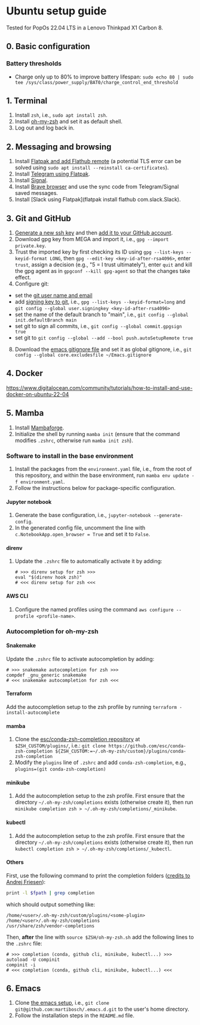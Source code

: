 # Ubuntu setup guide

Tested for PopOs 22.04 LTS in a Lenovo Thinkpad X1 Carbon 8.

## 0. Basic configuration

### Battery thresholds

* Charge only up to 80% to improve battery lifespan: `sudo echo 80 | sudo tee /sys/class/power_supply/BAT0/charge_control_end_threshold`

## 1. Terminal

1. Install `zsh`, i.e., `sudo apt install zsh`.
2. Install [oh-my-zsh](https://github.com/ohmyzsh/ohmyzsh) and set it as default shell.
3. Log out and log back in.

## 2. Messaging and browsing

1. Install [Flatpak and add Flathub remote](https://flatpak.org/setup/Ubuntu) (a potential TLS error can be solved using `sudo apt install --reinstall ca-certificates`).
2. Install [Telegram using Flatpak](https://flathub.org/apps/details/org.telegram.desktop).
3. Install [Signal](https://signal.org/en/download/).
4. Install [Brave browser](https://brave.com/linux/#release-channel-installation) and use the sync code from Telegram/Signal saved messages.
5. Install [Slack using Flatpak](flatpak install flathub com.slack.Slack).

## 3. Git and GitHub

1. [Generate a new ssh key](https://docs.github.com/en/authentication/connecting-to-github-with-ssh/generating-a-new-ssh-key-and-adding-it-to-the-ssh-agent) and then [add it to your GitHub account](https://docs.github.com/en/authentication/connecting-to-github-with-ssh/adding-a-new-ssh-key-to-your-github-account).
2. Download gpg key from MEGA and import it, i.e., `gpg --import private.key`.
3. Trust the imported key by first checking its ID using `gpg --list-keys --keyid-format LONG`, then `gpg --edit-key <key-id-after-rsa4096>`, enter `trust`, assign a decision (e.g., "5 = I trust ultimately"), enter `quit` and kill the gpg agent as in `gpgconf --kill gpg-agent` so that the changes take effect.
4. Configure git:
  * set the [git user name and email](https://git-scm.com/book/en/v2/Getting-Started-First-Time-Git-Setup)
  * add [signing key to git](https://docs.github.com/en/authentication/managing-commit-signature-verification/telling-git-about-your-signing-key), i.e., `gpg --list-keys --keyid-format=long` and `git config --global user.signingkey <key-id-after-rsa4096>`
  * set the name of the default branch to "main", i.e., `git config --global init.defaultBranch main`
  * set git to sign all commits, i.e., `git config --global commit.gpgsign true`
  * set git to `git config --global --add --bool push.autoSetupRemote true`
8. Download the [emacs gitignore file](https://github.com/github/gitignore/blob/main/Global/Emacs.gitignore) and set it as global gitignore, i.e., `git config --global core.excludesfile ~/Emacs.gitignore`

## 4. Docker

https://www.digitalocean.com/community/tutorials/how-to-install-and-use-docker-on-ubuntu-22-04

## 5. Mamba

1. Install [Mambaforge](https://github.com/conda-forge/miniforge#mambaforge).
2. Initialize the shell by running `mamba init` (ensure that the command modifies `.zshrc`, otherwise run `mamba init zsh`).

### Software to install in the base environment

1. Install the packages from the `environment.yaml` file, i.e., from the root of this repository, and within the base environment, run `mamba env update -f environment.yaml`.
2. Follow the instructions below for package-specific configuration.

#### Jupyter notebook

1. Generate the base configuration, i.e., `jupyter-notebook --generate-config`.
2. In the generated config file, uncomment the line with `c.NotebookApp.open_browser = True` and set it to `False`.

#### direnv

1. Update the `.zshrc` file to automatically activate it by adding:

    ```
    # >>> direnv setup for zsh >>>
    eval "$(direnv hook zsh)"
    # <<< direnv setup for zsh <<<
    ```

#### AWS CLI

1. Configure the named profiles using the command `aws configure --profile <profile-name>`.

### Autocompletion for oh-my-zsh

#### Snakemake
    
Update the `.zshrc` file to activate autocompletion by adding:

```
# >>> snakemake autocompletion for zsh >>>
compdef _gnu_generic snakemake
# <<< snakemake autocompletion for zsh <<<
```

#### Terraform

Add the autocompletion setup to the zsh profile by running `terraform -install-autocomplete`

#### mamba

1. Clone the [esc/conda-zsh-completion repository](https://github.com/esc/conda-zsh-completion) at `$ZSH_CUSTOM/plugins/`, i.e.: `git clone https://github.com/esc/conda-zsh-completion ${ZSH_CUSTOM:=~/.oh-my-zsh/custom}/plugins/conda-zsh-completion`
2. Modify the `plugins` line of `.zshrc` and add `conda-zsh-completion`, e.g., `plugins=(git conda-zsh-completion)`

#### minikube

1. Add the autocompletion setup to the zsh profile. First ensure that the directory `~/.oh-my-zsh/completions` exists (otherwise create it), then run `minikube completion zsh > ~/.oh-my-zsh/completions/_minikube`.

#### kubectl

1. Add the autocompletion setup to the zsh profile. First ensure that the directory `~/.oh-my-zsh/completions` exists (otherwise create it), then run `kubectl completion zsh > ~/.oh-my-zsh/completions/_kubectl`.

#### Others

First, use the following command to print the completion folders ([credits to Andrej Friesen](https://www.ajfriesen.com/github-cli-auto-completion-with-oh-my-zsh/)):

```bash
print -l $fpath | grep completion
```

which should output something like:

```
/home/<user>/.oh-my-zsh/custom/plugins/<some-plugin>
/home/<user>/.oh-my-zsh/completions
/usr/share/zsh/vendor-completions
```

Then, **after** the line with `source $ZSH/oh-my-zsh.sh` add the following lines to the `.zshrc` file:

```
# >>> completion (conda, github cli, minikube, kubectl...) >>>
autoload -U compinit
compinit -i
# <<< completion (conda, github cli, minikube, kubectl...) <<<
```

## 6. Emacs

1. Clone [the emacs setup](https://github.com/martibosch/.emacs.d), i.e., `git clone git@github.com:martibosch/.emacs.d.git` to the user's home directory.
2. Follow the installation steps in the `README.md` file.
